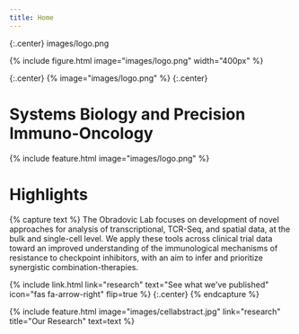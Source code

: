 ```yaml
---
title: Home
---
```

{:.center}
images/logo.png

{%
  include figure.html
  image="images/logo.png"
  width="400px"
%}

{:.center}
{%
  image="images/logo.png"
%}
{:.center}
# Systems Biology and Precision Immuno-Oncology

{%
  include feature.html
  image="images/logo.png"
%}


# Highlights

{% capture text %}
The Obradovic Lab focuses on development of novel approaches for analysis of transcriptional, TCR-Seq, and spatial data, at the bulk and single-cell level. We apply these tools across clinical trial data toward an improved understanding of the immunological mechanisms of resistance to checkpoint inhibitors, with an aim to infer and prioritize synergistic combination-therapies.

{%
  include link.html
  link="research"
  text="See what we've published"
  icon="fas fa-arrow-right"
  flip=true
%}
{:.center}
{% endcapture %}

{%
  include feature.html
  image="images/cellabstract.jpg"
  link="research"
  title="Our Research"
  text=text
%}
